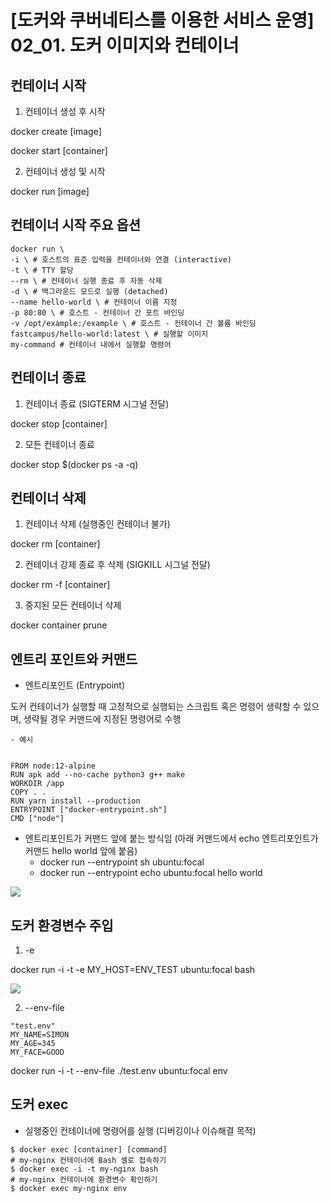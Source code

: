 # [도커와 쿠버네티스를 이용한 서비스 운영] 02_01. 도커 이미지와 컨테이너

## 컨테이너 시작

1. 컨테이너 생성 후 시작

docker create [image]

docker start [container]

2. 컨테이너 생성 및 시작

docker run [image]

## 컨테이너 시작 주요 옵션

```
docker run \
-i \ # 호스트의 표준 입력을 컨테이너와 연결 (interactive)
-t \ # TTY 할당
--rm \ # 컨테이너 실행 종료 후 자동 삭제
-d \ # 백그라운드 모드로 실행 (detached)
--name hello-world \ # 컨테이너 이름 지정
-p 80:80 \ # 호스트 - 컨테이너 간 포트 바인딩
-v /opt/example:/example \ # 호스트 - 컨테이너 간 볼륨 바인딩
fastcampus/hello-world:latest \ # 실행할 이미지
my-command # 컨테이너 내에서 실행할 명령어
```

## 컨테이너 종료

1. 컨테이너 종료 (SIGTERM 시그널 전달)

docker stop [container]

2. 모든 컨테이너 종료

docker stop $(docker ps -a -q)


## 컨테이너 삭제

1. 컨테이너 삭제 (실행중인 컨테이너 불가)

docker rm [container]

2. 컨테이너 강제 종료 후 삭제 (SIGKILL 시그널 전달)

docker rm -f [container]

3. 중지된 모든 컨테이너 삭제

docker container prune

## 엔트리 포인트와 커맨드

- 엔트리포인트 (Entrypoint)

도커 컨테이너가 실행할 때 고정적으로 실행되는 스크립트 혹은 명령어
생략할 수 있으며, 생략될 경우 커맨드에 지정된 명령어로 수행

    - 예시


    FROM node:12-alpine
    RUN apk add --no-cache python3 g++ make
    WORKDIR /app
    COPY . .
    RUN yarn install --production
    ENTRYPOINT ["docker-entrypoint.sh"]
    CMD ["node"]
    

- 엔트리포인트가 커맨드 앞에 붙는 방식임 (아래 커맨드에서 echo 엔트리포인트가 커맨드 hello world 앞에 붙음)
    - docker run --entrypoint sh ubuntu:focal
    - docker run --entrypoint echo ubuntu:focal hello world

![](https://i.imgur.com/nDK1yoq.png)


## 도커 환경변수 주입

1. -e

docker run -i -t -e MY_HOST=ENV_TEST ubuntu:focal bash

![](https://i.imgur.com/qMnmWdm.png)

2. --env-file

```
"test.env" 
MY_NAME=SIMON
MY_AGE=345
MY_FACE=GOOD
```

docker run -i -t --env-file ./test.env ubuntu:focal env

## 도커 exec

- 실행중인 컨테이너에 명령어를 실행 (디버깅이나 이슈해결 목적)

```
$ docker exec [container] [command]
# my-nginx 컨테이너에 Bash 셸로 접속하기
$ docker exec -i -t my-nginx bash
# my-nginx 컨테이너에 환경변수 확인하기
$ docker exec my-nginx env
```
<!--stackedit_data:
eyJoaXN0b3J5IjpbLTEzMDQ4Mjg2ODAsLTIwODg3NDY2MTJdfQ
==
-->
